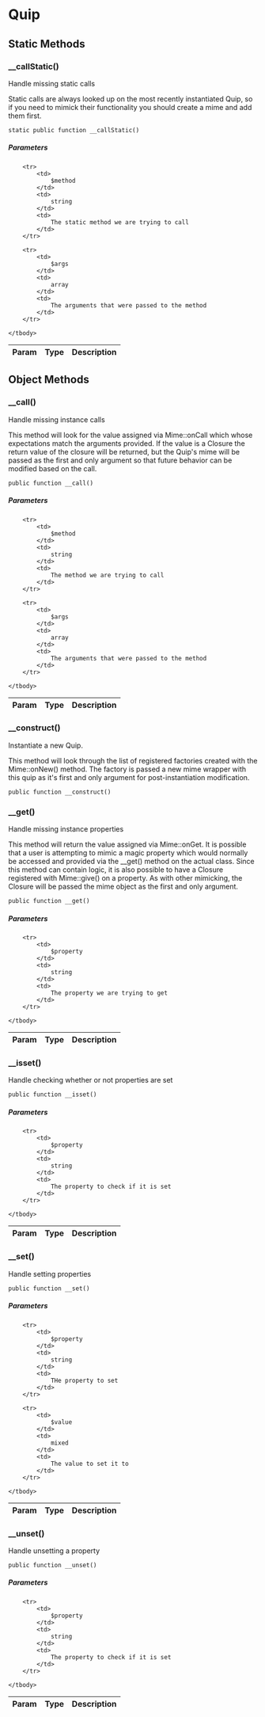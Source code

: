# Quip

## Static Methods

### __callStatic()

Handle missing static calls

Static calls are always looked up on the most recently instantiated Quip, so if you
need to mimick their functionality you should create a mime and add them first.

`static public function __callStatic()`


##### Parameters

<table>
	<thead>
		<th>Param</th>
		<th>Type</th>
		<th>Description</th>
	</thead>
	<tbody>
		
		<tr>
			<td>
				$method
			</td>
			<td>
				string
			</td>
			<td>
				The static method we are trying to call
			</td>
		</tr>
			
		<tr>
			<td>
				$args
			</td>
			<td>
				array
			</td>
			<td>
				The arguments that were passed to the method
			</td>
		</tr>
		
	</tbody>
</table>



## Object Methods

### __call()

Handle missing instance calls

This method will look for the value assigned via Mime::onCall which whose expectations
match the arguments provided.  If the value is a Closure the return value of the closure
will be returned, but the Quip's mime will be passed as the first and only argument
so that future behavior can be modified based on the call.

`public function __call()`


##### Parameters

<table>
	<thead>
		<th>Param</th>
		<th>Type</th>
		<th>Description</th>
	</thead>
	<tbody>
		
		<tr>
			<td>
				$method
			</td>
			<td>
				string
			</td>
			<td>
				The method we are trying to call
			</td>
		</tr>
			
		<tr>
			<td>
				$args
			</td>
			<td>
				array
			</td>
			<td>
				The arguments that were passed to the method
			</td>
		</tr>
		
	</tbody>
</table>

### __construct()

Instantiate a new Quip.

This method will look through the list of registered factories created with the
Mime::onNew() method.  The factory is passed a new mime wrapper with this quip as
it's first and only argument for post-instantiation modification.

`public function __construct()`

### __get()

Handle missing instance properties

This method will return the value assigned via Mime::onGet.  It is possible that a user
is attempting to mimic a magic property which would normally be accessed and provided
via the __get() method on the actual class.  Since this method can contain logic, it
is also possible to have a Closure registered with Mime::give() on a property.  As with
other mimicking, the Closure will be passed the mime object as the first and only
argument.

`public function __get()`


##### Parameters

<table>
	<thead>
		<th>Param</th>
		<th>Type</th>
		<th>Description</th>
	</thead>
	<tbody>
		
		<tr>
			<td>
				$property
			</td>
			<td>
				string
			</td>
			<td>
				The property we are trying to get
			</td>
		</tr>
		
	</tbody>
</table>

### __isset()

Handle checking whether or not properties are set

`public function __isset()`


##### Parameters

<table>
	<thead>
		<th>Param</th>
		<th>Type</th>
		<th>Description</th>
	</thead>
	<tbody>
		
		<tr>
			<td>
				$property
			</td>
			<td>
				string
			</td>
			<td>
				The property to check if it is set
			</td>
		</tr>
		
	</tbody>
</table>

### __set()

Handle setting properties

`public function __set()`


##### Parameters

<table>
	<thead>
		<th>Param</th>
		<th>Type</th>
		<th>Description</th>
	</thead>
	<tbody>
		
		<tr>
			<td>
				$property
			</td>
			<td>
				string
			</td>
			<td>
				THe property to set
			</td>
		</tr>
			
		<tr>
			<td>
				$value
			</td>
			<td>
				mixed
			</td>
			<td>
				The value to set it to
			</td>
		</tr>
		
	</tbody>
</table>

### __unset()

Handle unsetting a property

`public function __unset()`


##### Parameters

<table>
	<thead>
		<th>Param</th>
		<th>Type</th>
		<th>Description</th>
	</thead>
	<tbody>
		
		<tr>
			<td>
				$property
			</td>
			<td>
				string
			</td>
			<td>
				The property to check if it is set
			</td>
		</tr>
		
	</tbody>
</table>

